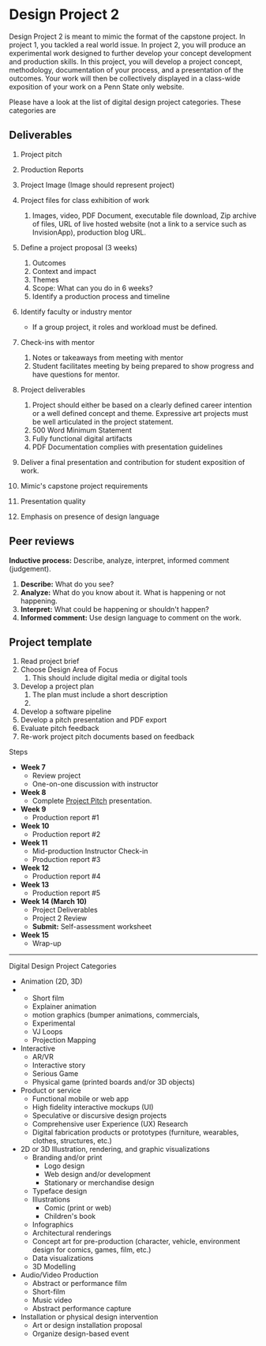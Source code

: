 # Design Project 2

Design Project 2 is meant to mimic the format of the capstone project. In project 1, you tackled a real world issue. In project 2, you will produce an experimental work designed to further develop your concept development and production skills. In this project, you will develop a project concept, methodology, documentation of your process, and a presentation of the outcomes. Your work will then be collectively displayed in a class-wide exposition of your work on a Penn State only website.

Please have a look at the list of digital design project categories. These categories are

## Deliverables

1. Project pitch
2. Production Reports
3. Project Image \(Image should represent project\)
4. Project files for class exhibition of work
   1. Images, video, PDF Document, executable file download, Zip archive of files, URL of live hosted website \(not a link to a service such as InvisionApp\), production blog URL. 



1. Define a project proposal \(3 weeks\)
   1. Outcomes
   2. Context and impact
   3. Themes
   4. Scope: What can you do in 6 weeks?
   5. Identify a production process and timeline
2. Identify faculty or industry mentor
   * If a group project, it roles and workload must be defined.
3. Check-ins with mentor
   1. Notes or takeaways from meeting with mentor
   2. Student facilitates meeting by being prepared to show progress and have questions for mentor.
4. Project deliverables
   1. Project should either be based on a clearly defined career intention or a well defined concept and theme. Expressive art projects must be well articulated in the project statement.
   2. 500 Word Minimum Statement
   3. Fully functional digital artifacts
   4. PDF Documentation complies with presentation guidelines
5. Deliver a final presentation and contribution for student exposition of work.
6. Mimic's capstone project requirements
7. Presentation quality
8. Emphasis on presence of design language

## Peer reviews

**Inductive process:** Describe, analyze, interpret, informed comment \(judgement\).

1. **Describe:** What do you see?
2. **Analyze:** What do you know about it. What is happening or not happening.
3. **Interpret:** What could be happening or shouldn't happen?
4. **Informed comment:** Use design language to comment on the work.

## Project template

1. Read project brief
2. Choose Design Area of Focus
   1. This should include digital media or digital tools
3. Develop a project plan
   1. The plan must include a short description
   2. 
4. Develop a software pipeline
5. Develop a pitch presentation and PDF export
6. Evaluate pitch feedback
7. Re-work project pitch documents based on feedback

Steps

* **Week 7**
  * Review project
  * One-on-one discussion with instructor
* **Week 8**
  * Complete [Project Pitch](https://docs.google.com/presentation/d/18axoU6gGRm4WKSymIncrGnDJcreFqxnrvFwj3VT80lI/edit#slide=id.g503a3ef17c_0_40) presentation.
* **Week 9**
  * Production report \#1
* **Week 10**
  * Production report \#2
* **Week 11**
  * Mid-production Instructor Check-in
  * Production report \#3
* **Week 12**
  * Production report \#4
* **Week 13**
  * Production report \#5
* **Week 14 \(March 10\)**
  * Project Deliverables
  * Project 2 Review
  * **Submit:** Self-assessment worksheet
* **Week 15**
  * Wrap-up

---

Digital Design Project Categories

* Animation \(2D, 3D\)
* * Short film
  * Explainer animation
  * motion graphics \(bumper animations, commercials, 
  * Experimental
  * VJ Loops
  * Projection Mapping
* Interactive
  * AR/VR
  * Interactive story
  * Serious Game
  * Physical game \(printed boards and/or 3D objects\)
* Product or service
  * Functional mobile or web app
  * High fidelity interactive mockups \(UI\)
  * Speculative or discursive design projects
  * Comprehensive user Experience \(UX\) Research
  * Digital fabrication products or prototypes \(furniture, wearables, clothes, structures, etc.\) 
* 2D or 3D Illustration, rendering, and graphic visualizations
  * Branding and/or print
    * Logo design
    * Web design and/or development
    * Stationary or merchandise design
  * Typeface design
  * Illustrations
    * Comic \(print or web\)
    * Children's book
  * Infographics
  * Architectural renderings
  * Concept art for pre-production \(character, vehicle, environment design for comics, games, film, etc.\)
  * Data visualizations
  * 3D Modelling
* Audio/Video Production
  * Abstract or performance film
  * Short-film
  * Music video
  * Abstract performance capture
* Installation or physical design intervention
  * Art or design installation proposal
  * Organize design-based event



